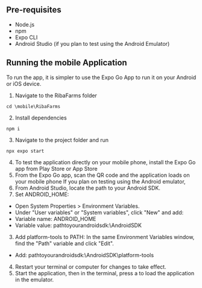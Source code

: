 ## Pre-requisites
- Node.js
- npm
- Expo CLI
- Android Studio (if you plan to test using the Android Emulator)

## Running the mobile Application
To run the app, it is simpler to use the Expo Go App to run it on your Android or iOS device. 
1. Navigate to the RibaFarms folder
```
cd \mobile\RibaFarms
```
2. Install dependencies
```
npm i
```
3. Navigate to the project folder and run
```
npx expo start
```
4. To test the application directly on your mobile phone, install the Expo Go app from Play Store or App Store
5. From the Expo Go app, scan the QR code and the application loads on your mobile phone
If you plan on testing using the Android emulator, 
1. From Android Studio, locate the path to your Android SDK.
2. Set ANDROID_HOME:
- Open System Properties > Environment Variables.
- Under "User variables" or "System variables", click "New" and add:
- Variable name: ANDROID_HOME
- Variable value: pathtoyourandroidsdk:\AndroidSDK
3. Add platform-tools to PATH:
In the same Environment Variables window, find the "Path" variable and click "Edit".
- Add: pathtoyourandroidsdk:\AndroidSDK\platform-tools
4. Restart your terminal or computer for changes to take effect.
5. Start the application, then in the terminal, press a to load the application in the emulator.
